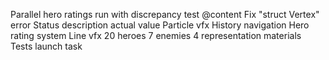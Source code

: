 Parallel hero ratings run with discrepancy test @content
Fix "struct Vertex" error
Status description actual value
Particle vfx
History navigation
Hero rating system
Line vfx
20 heroes
7 enemies
4 representation materials
Tests launch task